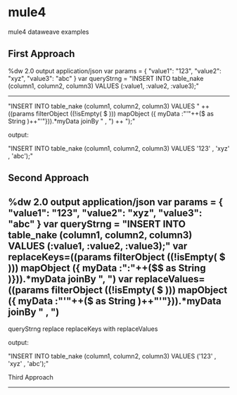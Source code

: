 # mule4
mule4 dataweave examples


First Approach
----------------------
%dw 2.0
output application/json
var params = {
    "value1": "123",
    "value2": "xyz",
    "value3": "abc"
}
var queryStrng = "INSERT INTO table_nake (column1, column2, column3) VALUES (:value1, :value2, :value3);"

---
 "INSERT INTO table_nake (column1, column2, column3) VALUES " ++ ((params filterObject ((!isEmpty( $ ))) mapObject ({ myData :"'"++($ as String )++"'"})).*myData joinBy " , ") ++ ");"




output:

"INSERT INTO table_nake (column1, column2, column3) VALUES '123' , 'xyz' , 'abc');"



Second Approach
----------------------

%dw 2.0
output application/json
var params = {
    "value1": "123",
    "value2": "xyz",
    "value3": "abc"
}
var queryStrng = "INSERT INTO table_nake (column1, column2, column3) VALUES (:value1, :value2, :value3);"
var replaceKeys=((params filterObject ((!isEmpty( $ ))) mapObject ({ myData :":"++($$ as String )})).*myData joinBy ", ")
var replaceValues=((params filterObject ((!isEmpty( $ ))) mapObject ({ myData :"'"++($ as String )++"'"})).*myData joinBy " , ")
---
  
queryStrng replace replaceKeys with replaceValues


output:

"INSERT INTO table_nake (column1, column2, column3) VALUES ('123' , 'xyz' , 'abc');"


Third Approach

--------------------


<!--flow name="sampleFlow" doc:id="ab82c311-1b99-4b64-a0fd-2100d4923639" >
		<scheduler doc:name="Scheduler" doc:id="aa5f7108-46d7-4e43-8669-ab2a2b6d0557" >
			<scheduling-strategy >
				<fixed-frequency timeUnit="MINUTES"/>
			</scheduling-strategy>
		</scheduler>
		<set-variable value='#["INSERT INTO table_nake (column1, column2, column3) VALUES (:value1, :value2, :value3);"]' doc:name="query" doc:id="2c20a44f-5c98-4f1b-88a5-1bf8ff13ec29" variableName="queryString"/>
		<set-variable value='#[{&#10;    "value1": "123",&#10;    "value2": "xyz",&#10;    "value3": "abc"&#10;}]' doc:name="input" doc:id="6987a580-d527-4673-a75b-1a123ad45a68" variableName="varinput"/>
		<foreach doc:name="For Each" doc:id="f3bcded3-2fb5-4c49-bf6c-f6b386d0e88b" collection='#[keysOf(vars.varinput)]'>
			<logger level="INFO" doc:name="Logger" doc:id="0cca225a-1e6f-47dd-a154-5e2a4a97161b" />
			<set-variable value='#[%dw 2.0&#10;import * from dw::core::Strings&#10;output application/json&#10;---&#10;&#10;replaceAll(vars.queryString,(":" ++ payload),vars.varinput[payload])]' doc:name="Set Variable" doc:id="1baa1535-9a9f-4c6d-84f5-afba6ceb66ce" variableName="queryString"/>
		</foreach>
		<ee:transform doc:name="Transform Message" doc:id="96fd1554-1e57-462b-8e13-efa816664c64" >
			<ee:message >
				<ee:set-payload ><![CDATA[%dw 2.0
output application/json
---
{"query":vars.queryString
}]]></ee:set-payload>
			</ee:message>
		</ee:transform>
		<logger level="INFO" doc:name="Logger" doc:id="0c5462df-a394-4b47-84ec-6436366fa8e4" message="#[payload]"/>
	</flow-->




